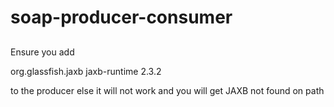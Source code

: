 # soap-producer-consumer

##
Ensure you add
<!--Very important-->
<dependency>
<groupId>org.glassfish.jaxb</groupId>
<artifactId>jaxb-runtime</artifactId>
<version>2.3.2</version>
</dependency>

to the producer else it will not work and you will get JAXB not found on path
